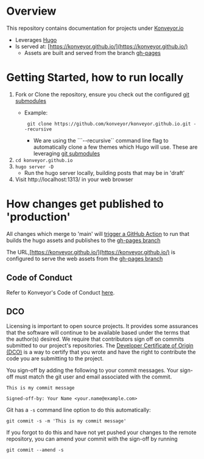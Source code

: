 # Overview
This repository contains documentation for projects under [Konveyor.io](http://konveyor.io)
* Leverages [Hugo](https://gohugo.io/)
* Is served at: [https://konveyor.github.io/](https://konveyor.github.io/)
    * Assets are built and served from the branch [gh-pages](https://github.com/konveyor/konveyor.github.io/tree/gh-pages)

# Getting Started, how to run locally
1. Fork or Clone the repository, ensure you check out the configured [git submodules](https://git-scm.com/book/en/v2/Git-Tools-Submodules)
    * Example:

        ``` git clone https://github.com/konveyor/konveyor.github.io.git --recursive```
            
        * We are using the ```--recursive`` command line flag to automatically clone a few themes which Hugo will use.  These are leveraging [git submodules](https://git-scm.com/book/en/v2/Git-Tools-Submodules) 
2. ```cd konveyor.github.io```
3. ```hugo server -D```
    * Run the hugo server locally, building posts that may be in 'draft'
4. Visit http://localhost:1313/ in your web browser

# How changes get published to 'production'

All changes which merge to 'main' will [trigger a GitHub Action](https://github.com/konveyor/konveyor.github.io/actions) to run that builds the hugo assets and publishes to the [gh-pages branch](https://github.com/konveyor/konveyor.github.io/tree/gh-pages) 

The URL,[https://konveyor.github.io/](https://konveyor.github.io/) is configured to serve the web assets from the [gh-pages branch](https://github.com/konveyor/konveyor.github.io/tree/gh-pages)  

## Code of Conduct
Refer to Konveyor's Code of Conduct [here](https://github.com/konveyor/community/blob/main/CODE_OF_CONDUCT.md).

## DCO
Licensing is important to open source projects. It provides some assurances that
the software will continue to be available based under the terms that the
author(s) desired. We require that contributors sign off on commits submitted to
our project's repositories. The [Developer Certificate of Origin
(DCO)](https://probot.github.io/apps/dco/) is a way to certify that you wrote and
have the right to contribute the code you are submitting to the project.

You sign-off by adding the following to your commit messages. Your sign-off must
match the git user and email associated with the commit.

    This is my commit message

    Signed-off-by: Your Name <your.name@example.com>

Git has a `-s` command line option to do this automatically:

    git commit -s -m 'This is my commit message'

If you forgot to do this and have not yet pushed your changes to the remote
repository, you can amend your commit with the sign-off by running 

    git commit --amend -s 
